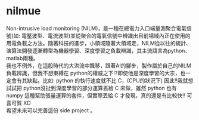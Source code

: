 # nilmue
Non-intrusive load monitoring (NILM)，是一種在總電力入口端量測聚合電氣信號(如: 電壓波型、電流波型)並從聚合的電氣信號中辨識出目前場域內正在使用的用電負載之方法。隨著科技的進步，小領域隨著大領域走，NILM從以往的統計、演算法開發逐漸轉型為機器學習、深度學習之負載辨識，其主流語言為python、matlab兩種。<br>
我也不例外，在這股時代的大洪流中飄移，跟著AI的腳步，製作屬於自己的NILM負載辨識，但我不想束縛在 python的權威之下!?即使他是深度學習的大宗，也一定會有其缺點。比如: python 的執行速度就不比 C，(CPU的狀況下) 因此!!我就想試試把 python沒扯到深度學習的部分運算丟給 C 來做，雖然 python 也有 numpy 這種幫助張量運算的套件，但實際丟給 C 才發現，真的還是有比較快!! 可喜可賀 XD<br>
希望未來可以完善這份 side project 。


